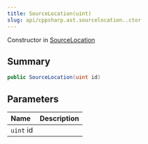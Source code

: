 ```yaml
---
title: SourceLocation(uint)
slug: api/cppsharp.ast.sourcelocation..ctor
---
```

Constructor in [SourceLocation](/api/cppsharp/ast/sourcelocation)

## Summary



```csharp
public SourceLocation(uint id)
```

## Parameters

|Name|Description|
|:---|:---|
|`uint` id||

